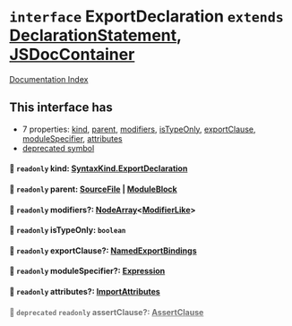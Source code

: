 # `interface` ExportDeclaration `extends` [DeclarationStatement](../private.interface.DeclarationStatement/README.md), [JSDocContainer](../private.interface.JSDocContainer/README.md)

[Documentation Index](../README.md)

## This interface has

- 7 properties:
[kind](#-readonly-kind-syntaxkindexportdeclaration),
[parent](#-readonly-parent-sourcefile--moduleblock),
[modifiers](#-readonly-modifiers-nodearraymodifierlike),
[isTypeOnly](#-readonly-istypeonly-boolean),
[exportClause](#-readonly-exportclause-namedexportbindings),
[moduleSpecifier](#-readonly-modulespecifier-expression),
[attributes](#-readonly-attributes-importattributes)
- [deprecated symbol](#-deprecated-readonly-assertclause-assertclause)


#### 📄 `readonly` kind: [SyntaxKind.ExportDeclaration](../private.enum.SyntaxKind/README.md#exportdeclaration--278)



#### 📄 `readonly` parent: [SourceFile](../private.interface.SourceFile/README.md) | [ModuleBlock](../private.interface.ModuleBlock/README.md)



#### 📄 `readonly` modifiers?: [NodeArray](../private.interface.NodeArray/README.md)\<[ModifierLike](../private.type.ModifierLike/README.md)>



#### 📄 `readonly` isTypeOnly: `boolean`



#### 📄 `readonly` exportClause?: [NamedExportBindings](../private.type.NamedExportBindings/README.md)



#### 📄 `readonly` moduleSpecifier?: [Expression](../private.interface.Expression/README.md)



#### 📄 `readonly` attributes?: [ImportAttributes](../private.interface.ImportAttributes/README.md)



<div style="opacity:0.6">

#### 📄 `deprecated` `readonly` assertClause?: [AssertClause](../private.interface.AssertClause/README.md)



</div>

